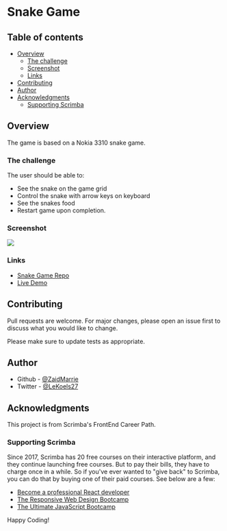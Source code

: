 # Snake Game 

## Table of contents

- [Overview](#overview)
  - [The challenge](#the-challenge)
  - [Screenshot](#screenshot)
  - [Links](#links)
- [Contributing](#contributing)
- [Author](#author)
- [Acknowledgments](#acknowledgments)
  - [Supporting Scrimba](#supporting-scrimba)

## Overview

The game is based on a Nokia 3310 snake game.

### The challenge

The user should be able to:

- See the snake on the game grid
- Control the snake with arrow keys on keyboard
- See the snakes food
- Restart game upon completion.

### Screenshot

![](./screenshot.jpg)


### Links

- [Snake Game Repo](https://github.com/ZaidMarrie/snake-game)
- [Live Demo](https://zaidmarrie.github.io/snake-game/)

## Contributing

Pull requests are welcome. For major changes, please open an issue first to discuss what you would like to change.

Please make sure to update tests as appropriate.

## Author

- Github - [@ZaidMarrie](https://github.com/ZaidMarrie)
- Twitter - [@LeKoels27](https://twitter.com/LeKoels27)

## Acknowledgments

This project is from Scrimba's FrontEnd Career Path. 

### Supporting Scrimba

Since 2017, Scrimba has 20 free courses on their interactive platform, and they 
continue launching free courses. But to pay their bills, they have to charge once
in a while. So if you've ever wanted to "give back" to Scrimba, you can do that by buying 
one of their paid courses. See below are a few:

- [Become a professional React developer](https://scrimba.com/course/greact)
- [The Responsive Web Design Bootcamp](https://scrimba.com/course/gresponsive)
- [The Ultimate JavaScript Bootcamp](https://scrimba.com/course/gjavascript) 

Happy Coding!